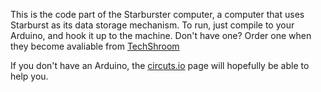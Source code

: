 This is the code part of the Starburster computer, a computer that uses Starburst as its data storage mechanism. To run, just compile to your Arduino, and hook it up to the machine. Don't have one? Order one when they become avaliable from [TechShroom](http://techshroom.com)

If you don't have an Arduino, the [circuts.io](http://123d.circuits.io/circuits/96399-starburster) page will hopefully be able to help you.
